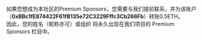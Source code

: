 如果您想成为本社区的Premium Sponsors，您需要与我们提前联系，并为该账户（**0xBBc1fE874422F61fB135e72C3229Fffc3Cb266Fb**）转账0.5ETH。<br>
因此，您的姓名（昵称亦可）或组织 将永久出现在我们项目的 Premium Sponsors 栏目中。
